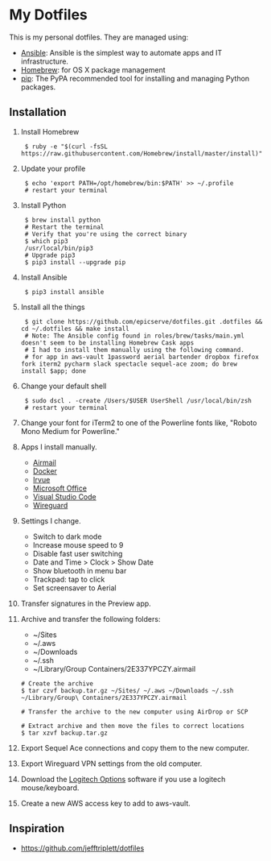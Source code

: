 My Dotfiles
===========

This is my personal dotfiles. They are managed using:

- [Ansible][1]: Ansible is the simplest way to automate apps and IT infrastructure.
- [Homebrew][3]: for OS X package management
- [pip][4]: The PyPA recommended tool for installing and managing Python packages.

Installation
------------

1. Install Homebrew

        $ ruby -e "$(curl -fsSL https://raw.githubusercontent.com/Homebrew/install/master/install)"

2. Update your profile

        $ echo 'export PATH=/opt/homebrew/bin:$PATH' >> ~/.profile
        # restart your terminal

3. Install Python

        $ brew install python
        # Restart the terminal
        # Verify that you're using the correct binary
        $ which pip3
        /usr/local/bin/pip3
        # Upgrade pip3
        $ pip3 install --upgrade pip

4. Install Ansible

        $ pip3 install ansible

5. Install all the things

        $ git clone https://github.com/epicserve/dotfiles.git .dotfiles && cd ~/.dotfiles && make install
        # Note: The Ansible config found in roles/brew/tasks/main.yml doesn't seem to be installing Homebrew Cask apps
        # I had to install them manually using the following command.
        # for app in aws-vault 1password aerial bartender dropbox firefox fork iterm2 pycharm slack spectacle sequel-ace zoom; do brew install $app; done

6. Change your default shell

        $ sudo dscl . -create /Users/$USER UserShell /usr/local/bin/zsh
        # restart your terminal

7. Change your font for iTerm2 to one of the Powerline fonts like, "Roboto Mono Medium for Powerline."

8. Apps I install manually.

   - [Airmail](https://apps.apple.com/us/app/airmail-4/id918858936?mt=12)
   - [Docker](https://download.docker.com/mac/stable/Docker.dmg)
   - [Irvue](https://apps.apple.com/us/app/irvue/id1039633667?mt=12)
   - [Microsoft Office](https://www.office.com/)
   - [Visual Studio Code](https://code.visualstudio.com)
   - [Wireguard](https://itunes.apple.com/us/app/wireguard/id1451685025?ls=1&mt=12)

9. Settings I change.

   - Switch to dark mode
   - Increase mouse speed to 9
   - Disable fast user switching
   - Date and Time > Clock > Show Date
   - Show bluetooth in menu bar
   - Trackpad: tap to click
   - Set screensaver to Aerial
   
 10. Transfer signatures in the Preview app.

 11. Archive and transfer the following folders:
     - ~/Sites
     - ~/.aws
     - ~/Downloads
     - ~/.ssh
     - ~/Library/Group Containers/2E337YPCZY.airmail

     ```
     # Create the archive
     $ tar czvf backup.tar.gz ~/Sites/ ~/.aws ~/Downloads ~/.ssh ~/Library/Group\ Containers/2E337YPCZY.airmail

     # Transfer the archive to the new computer using AirDrop or SCP
     
     # Extract archive and then move the files to correct locations
     $ tar xzvf backup.tar.gz
     ```

12. Export Sequel Ace connections and copy them to the new computer.

13. Export Wireguard VPN settings from the old computer.

14. Download the [Logitech Options](https://www.logitech.com/en-us/product/options) software if you use a logitech mouse/keyboard.

15. Create a new AWS access key to add to aws-vault.

Inspiration
-----------

- https://github.com/jefftriplett/dotfiles


[1]: http://docs.ansible.com/ansible/
[3]: http://brew.sh/
[4]: https://pip.pypa.io/en/latest/
